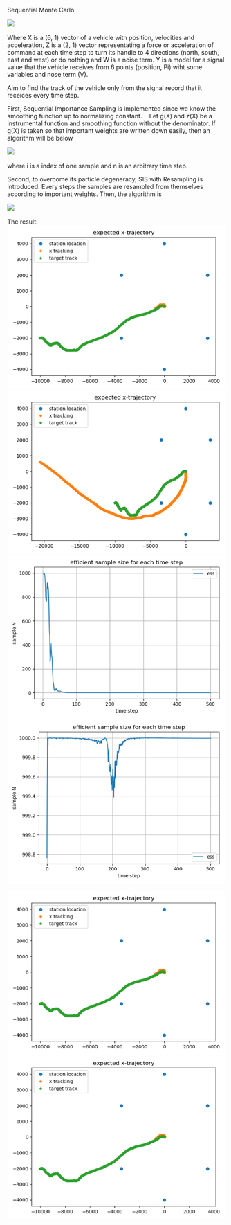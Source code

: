 Sequential Monte Carlo

<img src="https://latex.codecogs.com/gif.latex?X_{n&plus;1}&space;=&space;\Phi&space;X_n&space;&plus;&space;\Psi_z&space;Z_n&space;&plus;&space;\Psi_w&space;W&space;\\&space;Y_n^l&space;=&space;v&space;-&space;10\eta&space;log_{10}||(X_n^1,&space;X_n^2)^T&space;-&space;\pi_l||&space;&plus;&space;V_n^l"/>

Where X is a (6, 1) vector of a vehicle with position, velocities and acceleration, Z is a (2, 1) vector representating a force or acceleration of command at each time step to turn its handle to 4 directions (north, south, east and west) or do nothing and W is a noise term.
Y is a model for a signal value that the vehicle receives from 6 points (position, Pi) wiht some variables and nose term (V).

Aim to find the track of the vehicle only from the signal record that it receices every time step.

First, Sequential Importance Sampling is implemented since we know the smoothing function up to normalizing constant.
--Let g(X) and z(X) be a instrumental function and smoothing function without the denominator. If g(X) is taken so that important weights are written down easily, then an algorithm will be below

<img src="https://latex.codecogs.com/gif.latex?\omega_{n&plus;1}^i&space;=&space;\frac{z_{n&plus;1}(X_{0:n&plus;1})}{g_{n&plus;1}(X_{0:n&plus;1})}&space;=&space;P&space;\omega_n^i&space;\\&space;\tau[x_n|Y]&space;=&space;\sum_{i}&space;\frac{\omega_n^i}{\Omega}x_n^i"/>

where i is a index of one sample and n is an arbitrary time step.


Second, to overcome its particle degeneracy, SIS with Resampling is introduced. Every steps the samples are resampled from themselves according to important weights. Then, the algorithm is 

<img src="https://latex.codecogs.com/gif.latex?\omega_{n&plus;1}^i&space;=&space;\frac{z_{n&plus;1}(X_{0:n&plus;1})}{g_{n&plus;1}(X_{0:n&plus;1})}&space;=&space;P&space;\\&space;\tau[x_n|Y]&space;=&space;\sum_{i}&space;\frac{\omega_n^i}{\Omega}x_n^i"/>

The result:
![sis](https://github.com/washingtk/kth/blob/pictures/mcmc_pic/SIS_track.png)
![sisr](https://github.com/washingtk/kth/blob/pictures/mcmc_pic/SISR_track.png)
![sisess](https://github.com/washingtk/kth/blob/pictures/mcmc_pic/SIS_ess.png)
![sisr](https://github.com/washingtk/kth/blob/pictures/mcmc_pic/SISR_ess.png)

![sis](https://github.com/washingtk/kth/blob/pictures/mcmc_pic/SIS_track.png)
![sis](https://github.com/washingtk/kth/blob/pictures/mcmc_pic/SIS_track.png)


